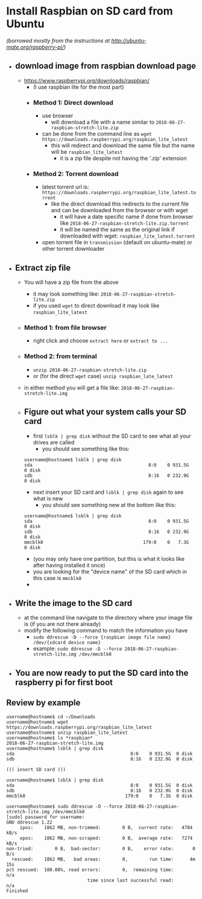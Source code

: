 # Install Raspbian on SD card from Ubuntu

*(borrowed mostly from the instructions at http://ubuntu-mate.org/raspberry-pi/)*

* ## download image from raspbian download page
  * https://www.raspberrypi.org/downloads/raspbian/
    * (I use raspbian lite for the most part)
    * ### Method 1: Direct download
      * use browser
        * will download a file with a name similar to `2018-06-27-raspbian-stretch-lite.zip`
      * can be done from the command line as `wget https://downloads.raspberrypi.org/raspbian_lite_latest`
        * this will redirect and download the same file but the name will be `raspbian_lite_latest`
          * it is a zip file despite not having the '.zip' extension
    * ### Method 2: Torrent download
      * latest torrent url is: `https://downloads.raspberrypi.org/raspbian_lite_latest.torrent`
        * like the direct download this redirects to the current file and can be downloaded from the browser or with wget
          * it will have a date specific name if done from browser like `2018-06-27-raspbian-stretch-lite.zip.torrent`
          * it will be named the same as the original link if downloaded with wget: `raspbian_lite_latest.torrent`
      * open torrent file in `transmission` (default on ubuntu-mate) or other torrent downloader

* ## Extract zip file
  * You will have a zip file from the above
    * it may look something like: ```2018-06-27-raspbian-stretch-lite.zip```
    * if you used `wget` to direct download it may look like `raspbian_lite_latest`
  * ### Method 1: from file browser
    * right click and choose `extract here` or `extract to ...`
  * ### Method 2: from terminal
    * `unzip 2018-06-27-raspbian-stretch-lite.zip`
    * or (for the direct `wget` case) `unzip raspbian_late_latest`
  * in either method you will get a file like: `2018-06-27-raspbian-stretch-lite.img`

  * ## Figure out what your system calls your SD card
    * first `lsblk | grep disk` without the SD card to see what all your drives are called
      * you should see something like this:
    ```
    username@hostname$ lsblk | grep disk
    sda                                           8:0    0 931.5G  0 disk  
    sdb                                           8:16   0 232.9G  0 disk
    ```
    * next insert your SD card and `lsblk | grep disk` again to see what is new
      * you should see something new at the bottom like this:
    ```
    username@hostname$ lsblk | grep disk
    sda                                           8:0    0 931.5G  0 disk  
    sdb                                           8:16   0 232.9G  0 disk  
    mmcblk0                                     179:0    0   7.3G  0 disk
    ```
    * (you may only have one partition, but this is what it looks like after having installed it once)
    * you are looking for the "device name" of the SD card which in this case is `mmcblk0`
    *


* ## Write the image to the SD card
  * at the command line navigate to the directory where your image file is (if you are not there already)
  * modify the following command to match the information you have
    * `sudo ddrescue -D --force {raspbian image file name} /dev/{sdcard device name}`
    * example: `sudo ddrescue -D --force 2018-06-27-raspbian-stretch-lite.img /dev/mmcblk0`

* ## You are now ready to put the SD card into the raspberry pi for first boot


## Review by example

```
username@hostname$ cd ~/Downloads
username@hostname$ wget https://downloads.raspberrypi.org/raspbian_lite_latest
username@hostname$ unzip raspbian_lite_latest
username@hostname$ ls *raspbian*
2018-06-27-raspbian-stretch-lite.img
username@hostname$ lsblk | grep disk
sda                                           8:0    0 931.5G  0 disk  
sdb                                           8:16   0 232.9G  0 disk  

((( insert SD card )))

username@hostname$ lsblk | grep disk
sda                                           8:0    0 931.5G  0 disk  
sdb                                           8:16   0 232.9G  0 disk  
mmcblk0                                     179:0    0   7.3G  0 disk

username@hostname$ sudo ddrescue -D --force 2018-06-27-raspbian-stretch-lite.img /dev/mmcblk0
[sudo] password for username:
GNU ddrescue 1.22
     ipos:    1862 MB, non-trimmed:        0 B,  current rate:   4784 kB/s
     opos:    1862 MB, non-scraped:        0 B,  average rate:   7274 kB/s
non-tried:        0 B,  bad-sector:        0 B,    error rate:       0 B/s
  rescued:    1862 MB,   bad areas:        0,        run time:      4m 15s
pct rescued:  100.00%, read errors:        0,  remaining time:         n/a
                              time since last successful read:         n/a
Finished
```
